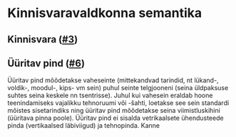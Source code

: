 # Kinnisvaravaldkonna semantika

## Kinnisvara ([#3](https://github.com/kinnisvara/infohaldus/issues/3))

## Üüritav pind ([#6](https://github.com/kinnisvara/infohaldus/issues/6))
Üüritav pind mõõdetakse vaheseinte (mittekandvad tarindid, nt lükand-, voldik-, moodul-, kips- vm sein) puhul seinte telgjooneni (seina üldpaksuse suhtes seina keskele nn tsentrisse). Juhul kui vahesein eraldab hoone teenindamiseks vajalikku tehnoruumi või -šahti, loetakse see sein standardi mõistes sisetarindiks ning üüritav pind mõõdetakse seina viimistluskihini (üüritava pinna poole). Üüritav pind ei sisalda vetrikaalsete ühendusteede pinda (vertikaalsed läbiviigud) ja tehnopinda.
Kanne 
